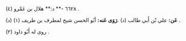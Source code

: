 ٦٦٢٨ -** د:** هلال بن عَمْرو (٤) .

**عَن:** علي بْن أَبي طالب (د) .**رَوَى عَنه:** أبُو الحسن شيخ لمطرف بن طريف (١) (د) .

روى له أَبُو داود (٢) .